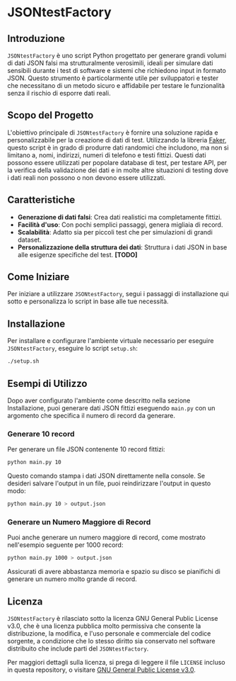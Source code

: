 # JSONtestFactory

## Introduzione
`JSONtestFactory` è uno script Python progettato per generare grandi volumi di dati JSON falsi ma strutturalmente verosimili, ideali per simulare dati sensibili durante i test di software e sistemi che richiedono input in formato JSON. Questo strumento è particolarmente utile per sviluppatori e tester che necessitano di un metodo sicuro e affidabile per testare le funzionalità senza il rischio di esporre dati reali.

## Scopo del Progetto
L'obiettivo principale di `JSONtestFactory` è fornire una soluzione rapida e personalizzabile per la creazione di dati di test. Utilizzando la libreria [Faker](https://faker.readthedocs.io/en/master/), questo script è in grado di produrre dati randomici che includono, ma non si limitano a, nomi, indirizzi, numeri di telefono e testi fittizi. Questi dati possono essere utilizzati per popolare database di test, per testare API, per la verifica della validazione dei dati e in molte altre situazioni di testing dove i dati reali non possono o non devono essere utilizzati.

## Caratteristiche
- **Generazione di dati falsi**: Crea dati realistici ma completamente fittizi.
- **Facilità d'uso**: Con pochi semplici passaggi, genera migliaia di record.
- **Scalabilità**: Adatto sia per piccoli test che per simulazioni di grandi dataset.
- **Personalizzazione della struttura dei dati**: Struttura i dati JSON in base alle esigenze specifiche del test. **[TODO]**

## Come Iniziare
Per iniziare a utilizzare `JSONtestFactory`, segui i passaggi di installazione qui sotto e personalizza lo script in base alle tue necessità.

## Installazione

Per installare e configurare l'ambiente virtuale necessario per eseguire `JSONtestFactory`, eseguire lo script `setup.sh`:

```bash
./setup.sh
```

## Esempi di Utilizzo

Dopo aver configurato l'ambiente come descritto nella sezione Installazione, puoi generare dati JSON fittizi eseguendo `main.py` con un argomento che specifica il numero di record da generare.

### Generare 10 record

Per generare un file JSON contenente 10 record fittizi:

```bash
python main.py 10
```

Questo comando stampa i dati JSON direttamente nella console. Se desideri salvare l'output in un file, puoi reindirizzare l'output in questo modo:

```bash
python main.py 10 > output.json
```

### Generare un Numero Maggiore di Record

Puoi anche generare un numero maggiore di record, come mostrato nell'esempio seguente per 1000 record:

```bash
python main.py 1000 > output.json
```

Assicurati di avere abbastanza memoria e spazio su disco se pianifichi di generare un numero molto grande di record.

## Licenza

`JSONtestFactory` è rilasciato sotto la licenza GNU General Public License v3.0, che è una licenza pubblica molto permissiva che consente la distribuzione, la modifica, e l'uso personale e commerciale del codice sorgente, a condizione che lo stesso diritto sia conservato nel software distribuito che include parti del `JSONtestFactory`.

Per maggiori dettagli sulla licenza, si prega di leggere il file `LICENSE` incluso in questa repository, o visitare [GNU General Public License v3.0](https://www.gnu.org/licenses/gpl-3.0.html).
